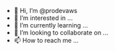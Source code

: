 - 👋 Hi, I’m @prodevaws
- 👀 I’m interested in ...
- 🌱 I’m currently learning ...
- 💞️ I’m looking to collaborate on ...
- 📫 How to reach me ...

<!---
prodevaws/prodevaws is a ✨ special ✨ repository because its `README.md` (this file) appears on your GitHub profile.
You can click the Preview link to take a look at your changes.
--->
